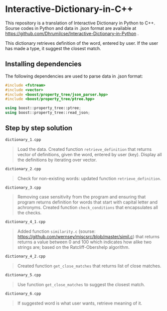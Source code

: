 # Interactive-Dictionary-in-C++
This repository is a translation of Interactive Dictionary in Python to C++. Sourse codes in Python and data in .json format are available at https://github.com/Dhrumilcse/Interactive-Dictionary-in-Python .

This dictionary retrieves definition of the word, entered by user. If the user has made a type, it suggest the closest match.

## Installing dependencies

The following dependencies are used to parse data in .json format:

```C++
#include <fstream>
#include <vector>
#include <boost/property_tree/json_parser.hpp>
#include <boost/property_tree/ptree.hpp>

using boost::property_tree::ptree;
using boost::property_tree::read_json;
```
## Step by step solution
```C++
dictionary_1.cpp
```
> Load the data. Created function ```retrieve_definition``` that returns vector of definitions, given the word, entered by user (key). Display all the definitions by iterating over vector. 

```c++
dictionary_2.cpp
```
> Check for non-existing words: updated function ```retrieve_definition```.

```c++
dictionary_3.cpp
```
> Removing case sensitivity from the program and ensuring that program returns definition for words that start with capital letter and achronyms. Created function ```check_conditions``` that encapsulates all the checks. 

```c++
dictionary_4_1.cpp
```
> Added function ```similarity.c``` (sourse: https://github.com/wernsey/miscsrc/blob/master/simil.c) that returns returns a value between 0 and 100 which indicates how alike two strings are; based on the Ratcliff-Obershelp algorithm.

```c++
dictionary_4_2.cpp
```
> Created function ```get_close_matches``` that returns list of close matches.  

```c++
dictionary_5.cpp
```
> Use function ```get_close_matches``` to suggest the closest match.

```c++
dictionary_6.cpp
```

> If suggested word is what user wants, retrieve meaning of it. 
